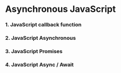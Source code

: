 # Asynchronous JavaScript

### 1. JavaScript callback function

### 2. JavaScript Asynchronous

### 3. JavaScript Promises

### 4. JavaScript Async / Await
